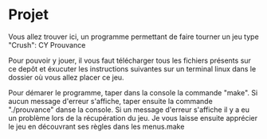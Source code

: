 # Projet

Vous allez trouver ici, un programme permettant de faire tourner un jeu type "Crush": CY Prouvance

Pour pouvoir y jouer, il vous faut télécharger tous les fichiers présents sur ce depôt et éxucuter les instructions suivantes sur un 
terminal linux dans le dossier où vous allez placer ce jeu.

Pour démarer le programme, taper dans la console la commande "make".
Si aucun message d'erreur s'affiche, taper ensuite la commande "./prouvance" danse la console.
Si un message d'erreur s'affiche il y a eu un problème lors de la récupération du jeu. 
Je vous laisse ensuite apprécier le jeu en découvrant ses règles dans les menus.make

